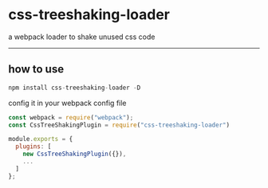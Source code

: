 # css-treeshaking-loader

a webpack loader to shake unused css code

-------

## how to use

```javascript
npm install css-treeshaking-loader -D
```

config it in your webpack config file

```javascript
const webpack = require("webpack");
const CssTreeShakingPlugin = require("css-treeshaking-loader")

module.exports = {
  plugins: [
    new CssTreeShakingPlugin({}),
    ...
  ]
};
```